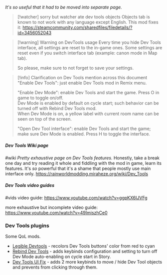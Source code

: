 *It's so useful that it had to be moved into separate page.*

> [!watcher] sorry but watcher ate dev tools objects
> Objects tab is known to not work with any language except English.
> This mod fixes it:
> https://steamcommunity.com/sharedfiles/filedetails/?id=3456052043


> [!warning] Warning on DevTools usage
> Every time you hide Dev Tools interface, all settings are reset to the in-game ones. 
> Some settings are reset even if you switch interface tab (example: canon mode in Map tab). 
> 
> So please, make sure to not forget to save your settings. 


> [!info] Clarification on Dev Tools mention across this document  
> "Enable Dev Tools": just enable Dev Tools mod in Remix menu.  
> 
> "Enable Dev Mode": enable Dev Tools and start the game. Press O in game to toggle on/off.  
> Dev Mode is enabled by default on cycle start; such behavior can be turned off with Rebind Dev Tools mod.  
> When Dev Mode is on, a yellow label with current room name can be seen on top of the screen.  
>
> 
> "Open Dev Tool interface": enable Dev Tools and start the game; make sure Dev Mode is enabled.
> Press H to toggle the interface.

##### Dev Tools Wiki page
#wiki
*Pretty exhaustive page on Dev Tools features.*
Honestly, take a break one day and try reading it whole and fiddling with the mod in game, learn its features. It's *so* powerful that it's a shame that people mostly use main interface only.
https://rainworldmodding.miraheze.org/wiki/Dev_Tools

##### Dev Tools video guides
#vids
video guide: 
https://www.youtube.com/watch?v=ggpKX6IJVFg

more exhaustive but incomplete video guide:
https://www.youtube.com/watch?v=49ImiszhCe0

### Dev Tools plugins
Some QoL mods.
- [Legible Devtools](https://steamcommunity.com/sharedfiles/filedetails/?id=2933848147) - recolors Dev Tools buttons' color from red to cyan
- [Rebind Dev Tools](https://steamcommunity.com/sharedfiles/filedetails/?id=2940372957) - adds keybinds configuration and setting to turn off Dev Mode auto-enabling on cycle start in Story.
- [Dev Tools UI Fix](https://steamcommunity.com/sharedfiles/filedetails/?id=3465302751) - adds 2 more keybinds to move / hide Dev Tool objects and prevents from clicking through them.
